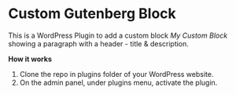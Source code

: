 # Custom Gutenberg Block

This is a WordPress Plugin to add a custom block *My Custom Block* showing a paragraph with a header - title &amp; description.

**How it works**
1. Clone the repo in plugins folder of your WordPress website.
2. On the admin panel, under plugins menu, activate the plugin. 
